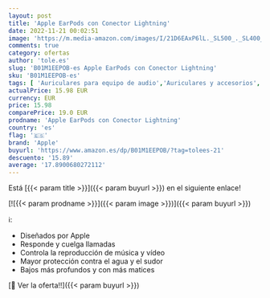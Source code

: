 ```yaml
---
layout: post
title: 'Apple EarPods con Conector Lightning'
date: 2022-11-21 00:02:51
image: 'https://m.media-amazon.com/images/I/21D6EAxP6lL._SL500_._SL400_.jpg'
comments: true
category: ofertas
author: 'tole.es'
slug: 'B01M1EEPOB-es Apple EarPods con Conector Lightning'
sku: 'B01M1EEPOB-es'
tags: [ 'Auriculares para equipo de audio','Auriculares y accesorios','Electrónica','apple','🇪🇸', ]
actualPrice: 15.98 EUR
currency: EUR
price: 15.98
comparePrice: 19.0 EUR
prodname: 'Apple EarPods con Conector Lightning'
country: 'es'
flag: '🇪🇸'
brand: 'Apple'
buyurl: 'https://www.amazon.es/dp/B01M1EEPOB/?tag=tolees-21'
descuento: '15.89'
average: '17.8900680272112'
---
```


Está [{{< param title >}}]({{< param buyurl >}}) en el siguiente enlace!

[![{{< param prodname >}}]({{< param image >}})]({{< param buyurl >}})

ℹ️:

- Diseñados por Apple
- Responde y cuelga llamadas
- Controla la reproducción de música y vídeo
- Mayor protección contra el agua y el sudor
- Bajos más profundos y con más matices

[🛒 Ver la oferta!!]({{< param buyurl >}})
